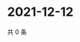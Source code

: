 # 2021-12-12

共 0 条

<!-- BEGIN WEIBO -->
<!-- 最后更新时间 Sun Dec 12 2021 04:14:36 GMT+0800 (China Standard Time) -->

<!-- END WEIBO -->
